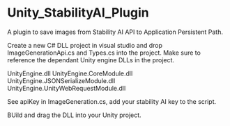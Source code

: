 # Unity_StabilityAI_Plugin
A plugin to save images from Stability AI API to Application Persistent Path.

Create a new C# DLL project in visual studio and drop ImageGenerationApi.cs and Types.cs into the project.
Make sure to reference the dependant Unity engine DLLs in the project.

UnityEngine.dll
UnityEngine.CoreModule.dll
UnityEngine.JSONSerializeModule.dll
UnityEngine.UnityWebRequestModule.dll

See apiKey in ImageGeneration.cs, add your stability AI key to the script.

BUild and drag the DLL into your Unity project.
